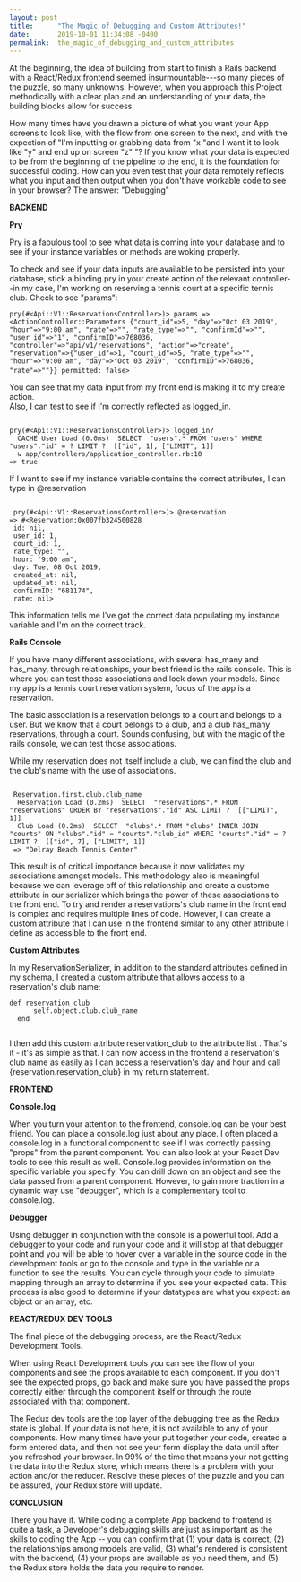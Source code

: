 ```yaml
---
layout: post
title:      "The Magic of Debugging and Custom Attributes!"
date:       2019-10-01 11:34:08 -0400
permalink:  the_magic_of_debugging_and_custom_attributes
---
```



At the beginning, the idea of building from start to finish a Rails backend with a React/Redux frontend seemed insurmountable---so many pieces of the puzzle, so many unknowns. However, when you approach this Project methodically with a clear plan and  an understanding of your data,  the building blocks allow for success.

How many times have you drawn a picture of what you want your App screens to look like, with the flow from one screen to the next, and with the expection of "I'm inputting or grabbing data from "x "and I want it to look like "y" and end up on screen "z" "?  If you know what your data is expected to be from the beginning of the pipeline to the end, it is the foundation for successful coding.  How can you even test that your data remotely reflects what you input and then output when you don't have workable code to see in your browser?  The answer:  "Debugging"



 **BACKEND**
 
 **Pry**


Pry is a fabulous tool to see what data is coming into your database and to see if your instance variables or methods are woking properly.

To check and see if your data inputs are available to be persisted into your database, stick a binding.pry in your create action of the relevant controller--in my case, I'm working on reserving a tennis court at a specific tennis club. Check to see "params": 

``pry(#<Api::V1::ReservationsController>)> params
=> <ActionController::Parameters {"court_id"=>5, "day"=>"Oct 03 2019", "hour"=>"9:00 am", "rate"=>"", "rate_type"=>"", "confirmId"=>"", "user_id"=>"1", "confirmID"=>768036, "controller"=>"api/v1/reservations", "action"=>"create", "reservation"=>{"user_id"=>1, "court_id"=>5, "rate_type"=>"", "hour"=>"9:00 am", "day"=>"Oct 03 2019", "confirmID"=>768036, "rate"=>""}} permitted: false>``
``



You can see that my data input from my front end is making it to my create action.  
Also, I can test to see if I'm correctly reflected as logged_in.

```

pry(#<Api::V1::ReservationsController>)> logged_in?
  CACHE User Load (0.0ms)  SELECT  "users".* FROM "users" WHERE "users"."id" = ? LIMIT ?  [["id", 1], ["LIMIT", 1]]
  ↳ app/controllers/application_controller.rb:10
=> true

```

If I want to see if my instance variable contains the correct attributes, I can type in @reservation 


```

 pry(#<Api::V1::ReservationsController>)> @reservation
=> #<Reservation:0x007fb324500828
 id: nil,
 user_id: 1,
 court_id: 1,
 rate_type: "",
 hour: "9:00 am",
 day: Tue, 08 Oct 2019,
 created_at: nil,
 updated_at: nil,
 confirmID: "681174",
 rate: nil>

```

This information tells me I've got the correct data populating my instance variable and I'm on the correct track.


**Rails Console**

If you have many different associations, with several has_many and has_many, through relationships, your best friend is the rails console.  This is where you can test those associations and lock down your models.  Since my app is a tennis court reservation system, focus of the app is a reservation. 

The basic association is a reservation belongs to a court and belongs to a user.  But we know that a court belongs to a club, and a club has_many reservations, through a court. Sounds confusing, but with the magic of the rails console, we can test those associations.

While my reservation does not itself include a club, we can find the club and the club's name with the use of associations.

```

 Reservation.first.club.club_name
  Reservation Load (0.2ms)  SELECT  "reservations".* FROM "reservations" ORDER BY "reservations"."id" ASC LIMIT ?  [["LIMIT", 1]]
  Club Load (0.2ms)  SELECT  "clubs".* FROM "clubs" INNER JOIN "courts" ON "clubs"."id" = "courts"."club_id" WHERE "courts"."id" = ? LIMIT ?  [["id", 7], ["LIMIT", 1]]
 => "Delray Beach Tennis Center" 

```


This result is of critical importance because it now validates my associations amongst models.   This methodology also is meaningful because we can leverage off of this relationship and create a custome attribute in our serializer which brings the power of these associations to the front end.  To try and render a reservations's club name in the front end is complex and requires multiple lines of code.  However, I can create a custom attribute that I can use  in the frontend similar to any other attribute I define as accessible to the front end.

**Custom Attributes**

In my ReservationSerializer, in addition to the standard attributes defined in my schema, I created a custom attribute that allows access to a reservation's club name:

```
def reservation_club
      self.object.club.club_name
  end


```

I then add this custom attribute  reservation_club to the attribute list .  That's it - it's as simple as that.  I  can now access in the frontend a reservation's club name as easily as I can access a reservation's day and hour  and call {reservation.reservation_club} in my return statement.





**FRONTEND**


 **Console.log**

When you turn your attention to the frontend, console.log can be your best friend.   You can place a console.log just about any place.  I often placed a console.log in a functional component to see if  I was correctly passing "props" from the parent component.  You can also look at your React Dev tools to see this result as well. Console.log provides information on the specific variable you specify.  You can drill down on an object and see the data passed from a parent component.  However, to gain more traction in a dynamic way use "debugger", which is a  complementary tool to console.log.



**Debugger**

Using debugger in conjunction with the console is a powerful tool. Add a debugger to your code and run your code and it will stop at that debugger point  and you will be able to hover over a variable in the source code in the development tools or go to the console and type in the variable or  a function to see the results.  You can cycle through your code to simulate mapping through an array to determine if you see your expected data.  This process is also good to determine if your datatypes are what you expect:  an object or an array, etc.


**REACT/REDUX DEV TOOLS**

The final piece of the debugging process, are the React/Redux Development Tools.

When using React Development tools you can see the flow of your components and see the props available to each component.  If you don't see the expected props, go back and make sure you have passed the props correctly either through the component itself or through the route associated with that component.
 
The Redux dev tools are the top layer of the debugging tree as the Redux state is global.  If your data is not here, it is not available to any of your components.  How many times have your put together your code, created a form entered data, and then not see your form display the data until after you refreshed your browser.  In 99% of the time that means your not getting the data into the Redux store, which means there is a problem with your action and/or the reducer.  Resolve these pieces of the puzzle and you can be assured, your Redux store will update.


**CONCLUSION**

There you have it.  While coding a complete App backend to frontend is quite a task, a Developer's debugging skills are just as important as the skills to coding the App -- you can confirm that (1) your data is correct, (2) the relationships among models are valid, (3) what's rendered is consistent with the backend, (4) your props are available as you need them, and (5) the Redux store holds the data you require to render.




